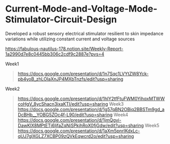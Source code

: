 # Current-Mode-and-Voltage-Mode-Stimulator-Circuit-Design
Developed a robust sensory electrical  stimulator resilient to skin impedance variations while utilizing constant current and voltage sources

https://fabulous-nautilus-178.notion.site/Weekly-Report-1a2990d7e8c0445bb306c2cdf9c2887e?pvs=4

Week1
> https://docs.google.com/presentation/d/1n7Sqc1LVYtZW8Yck-pb4yoB_zhLOIaXnJP4MXbTnzfs/edit?usp=sharing


Week2
> https://docs.google.com/presentation/d/1hlY2tfFtuFWM0YihqxMTWWcoHgV_8ycShacn3ixaKTI/edit?usp=sharing
Week3
> https://docs.google.com/presentation/d/1g57qBN2OBiq2BBSTm9gd_aDcBHb__YOBG5ZOc4f-L90/edit?usp=sharing 
Week4
> https://docs.google.com/presentation/d/1jmQgvi-DawKlX8MPtETj6IjfaZqNiSPkjhRoX0fjGdw/edit?usp=sharing 
Week5
> https://docs.google.com/presentation/d/1aXm5pnrIKdxLc-qUJ7glXGLZ7XCBP09zQVkEqwcrd2o/edit?usp=sharing
